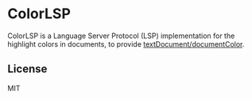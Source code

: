 # ColorLSP

ColorLSP is a Language Server Protocol (LSP) implementation for the highlight colors in documents, to provide [textDocument/documentColor](https://microsoft.github.io/language-server-protocol/specifications/specification-current/#textDocument_documentColor).

## License

MIT
